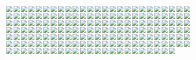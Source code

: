 <img src='light.jpg'>
<img src='lua.gif'>
<img src='mauboro.jpg'>
<img src='room.jpg'>
<img src='adream.jpg'>
<img src='kitchen.jpg'>
<img src='palm_trees.png'>
<img src='samurai.jpg'>
<img src='save_the_trees.jpg'>
<img src='the_possible_dream.jpg'>
<img src='yemen.jpg'>
<img src='coconut_tree.jpg'>
<img src='important.jpg'>
<img src='vibe.jpg'>
<img src='you_would.jpg'>
<img src='shoes.gif'>
<img src='tucano.jpg'>
<img src='eyes.jpg'>
<img src='john.jpg'>
<img src='green.jpg'>
<img src='who.jpg'>
<img src='netflix.jpg'>
<img src='living_room.jpg'>
<img src='coffee.gif'>
<img src='house.jpg'>
<img src='cat_grr.jpg'>
<img src='reservoir_dolls.jpg'>
<img src='twin_peaks.jpg'>
<img src='drink.jpg'>
<img src='what.jpg'>
<img src='house_view.jpg'>
<img src='weird.png'>
<img src='newreality.png'>
<img src='true.png'>
<img src='ohshit.jpg'>
<img src='ohyeah.jpg'>
<img src='tattoo2do.jpg'>
<img src='kindofblue.jpg'>
<img src='hahafunny.jpg'>
<img src='bath.jpg'>
<img src='wow.jpg'>
<img src='haha.jpg'>
<img src='truly.jpg'>
<img src='maybemynexttattoo.jpg'>
<img src='niceidea.jpg'>
<img src='mjandjack.png'>
<img src='basketballcourt.jpg'>
<img src='house2.jpg'>
<img src='whatcanwedo.jpg'>
<img src='flower.jpg'>
<img src='theshining.jpg'>
<img src='wikipediaeditor.jpg'>
<img src='thecity.jpg'>
<img src='theocean.gif'>
<img src='niceview.jpg'>
<img src='outsidewindow.png'>
<img src='squarehouse.png'>
<img src='inthewater.png'>
<img src='coffee.jpg'>
<img src='pasta.png'>
<img src='mywater.jpg'>
<img src='whitejaponesehouse.jpg'>
<img src='shower.jpg'>
<img src='vin.png'>
<img src='sityourass.png'>
<img src='donottripdog.jpg'>
<img src='bart.png'>
<img src='houses.jpg'>
<img src='doom2tattoo.jpg'>
<img src='dogs7.png'>
<img src='underhouse.jpg'>
<img src='mix.jpg'>
<img src='quasimoto.gif'>
<img src='lasmeninas.jpg'>
<img src='mfrick.jpg'>
<img src='bernie.png'>
<img src='estante.jpg'>
<img src='oldmexcribstyle.jpg'>
<img src='broshanging.jpg'>
<img src='seekprog.jpg'>
<img src='chil.gif'>
<img src='books.jpg'>
<img src='croissant.jpg'>
<img src='cafele.jpg'>
<img src='threedogos.jpg'>
<img src='deserto.jpg'>
<img src='boatface.jpg'>
<img src='neighboard.jpg'>
<img src='iceicebaby.png'>
<img src='future.jpg'>
<img src='future2.jpg'>
<img src='unemployedandbeautiful.jpg'>
<img src='trying.jpg'>
<img src='sinceearly.jpg'>
<img src='woody.jpg'>
<img src='niceview2.jpg'>
<img src='goddamn.jpg'>
<img src='well.gif'>
<img src='howdareyou.jpg'>
<img src='savage.jpg'>
<img src='advice_from_a_tree.jpg'>
<img src='hoes.jpg'>
<img src='old_couple.jpg'>
<img src='baking.jpg'>
<img src='arabic_food.jpg'>
<img src='road.jpg'>
<img src='definitions.jpg'>
<img src='emotions.jpg'>
<img src='say.jpg'>
<img src='fuck_off.jpg'>
<img src='truck.jpg'>
<img src='standard_procedure.jpg'>
<img src='bag.jpg'>
<img src='pulp_fiction.gif'>
<img src='goku_teaching.jpeg'>
<img src='good_idea.jpg'>
<img src='originality_honesty.jpg'>
<img src='capone.jpg'>
<img src='dunes.jpg'>
<img src='mypool.jpg'>
<img src='freetime.jpg'>
<img src='niceview3.jpg'>
<img src='whoa.jpg'>
<img src='donotdisturb.jpg'>
<img src='alligator.jpg'>
<img src='donotchase.jpg'>
<img src='space.jpg'>
<img src='niceview4.jpg'>
<img src='bros.jpg'>
<img src='homerisright.png'>
<img src='killbillv1.jpg'>
<img src='metro.jpg'>
<img src='godzilla.gif'>
<img src='somelife.jpg'>
<img src='change.jpg'>
<img src='killbill.gif'>
<img src='jasonmood.jpg'>
<img src='todayisawadog.jpg'>
<img src='mike.jpg'>
<img src='akiss.jpg'>
<img src='cavalos.jpg'>
<img src='houseintheocean.png'>
<img src='houseentrance.jpg'>
<img src='doginlava.jpg'>
<img src='japonesevibe.gif'>
<img src='view.jpg'>
<img src='nowherehouse.jpg'>
<img src='bart.jpg'>
<img src='cooking.jpg'>
<img src='window.jpg'>
<img src='wow2.jpg'>
<img src='fishes.jpg'>
<img src='jordan.jpg'>
<img src='vulcano.jpg'>
<img src='pablo.jpg'>
<img src='toohorny.jpg'>
<img src='simpsons.gif'>
<img src='howdareyou2.jpg'>
<img src='worthwhile.jpg'>
<img src='matrix.png'>
<img src='planet.jpg'>
<img src='cowboybeep.gif'>
<img src='nicetattoo.jpg'>
<img src='chairs.jpg'>
<img src='garage.jpg'>
<img src='view2.jpg'>
<img src='alwayshelp.jpg'>
<img src='mytwopassions.jpg'>
<img src='flowers.gif'>
<img src='quasimoto.jpg'>
<img src='dadandson.jpg'>
<img src='wutangclan.jpg'>
<img src='train.jpg'>
